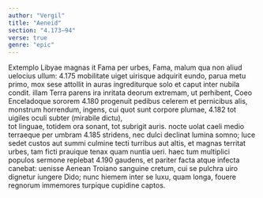 ```yaml
---
author: "Vergil"
title: "Aeneid"
section: "4.173–94"
verse: true
genre: "epic"
---
```


  Extemplo Libyae magnas it Fama per urbes,
Fama, malum qua non aliud uelocius ullum:
4.175
mobilitate uiget uirisque adquirit eundo,
parua metu primo, mox sese attollit in auras
ingrediturque solo et caput inter nubila condit.
illam Terra parens ira inritata deorum
extremam, ut perhibent, Coeo Enceladoque sororem
4.180
progenuit pedibus celerem et pernicibus alis,
monstrum horrendum, ingens, cui quot sunt corpore plumae,
4.182
tot uigiles oculi subter (mirabile dictu),  
tot linguae, totidem ora sonant, tot subrigit auris.
nocte uolat caeli medio terraeque per umbram
4.185
stridens, nec dulci declinat lumina somno;
luce sedet custos aut summi culmine tecti
turribus aut altis, et magnas territat urbes,
tam ficti prauique tenax quam nuntia ueri.
haec tum multiplici populos sermone replebat
4.190
gaudens, et pariter facta atque infecta canebat:
uenisse Aenean Troiano sanguine cretum,
cui se pulchra uiro dignetur iungere Dido;
nunc hiemem inter se luxu, quam longa, fouere
regnorum immemores turpique cupidine captos.